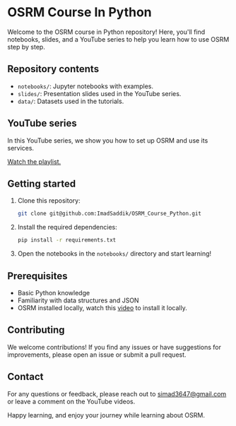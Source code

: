 # OSRM Course In Python

Welcome to the OSRM course in Python repository! Here, you'll find notebooks, slides, and a YouTube series to help you learn how to use OSRM step by step.

## Repository contents

- `notebooks/`: Jupyter notebooks with examples.
- `slides/`: Presentation slides used in the YouTube series.
- `data/`: Datasets used in the tutorials.

## YouTube series

In this YouTube series, we show you how to set up OSRM and use its services.  

[Watch the playlist.](https://www.youtube.com/watch?v=qZygTvHcZAo&list=PLMSb3cZXtIfoT7duU9eAdpmcnDq2rINUJ)

## Getting started

1. Clone this repository:

    ```bash
    git clone git@github.com:ImadSaddik/OSRM_Course_Python.git
    ```

2. Install the required dependencies:

    ```bash
    pip install -r requirements.txt
    ```

3. Open the notebooks in the `notebooks/` directory and start learning!

## Prerequisites

- Basic Python knowledge
- Familiarity with data structures and JSON
- OSRM installed locally, watch this [video](https://www.youtube.com/watch?v=VWCuA0tVUzM&t) to install it locally.

## Contributing

We welcome contributions! If you find any issues or have suggestions for improvements, please open an issue or submit a pull request.

## Contact

For any questions or feedback, please reach out to [simad3647@gmail.com](mailto:simad3647@gmail.com) or leave a comment on the YouTube videos.

Happy learning, and enjoy your journey while learning about OSRM.
